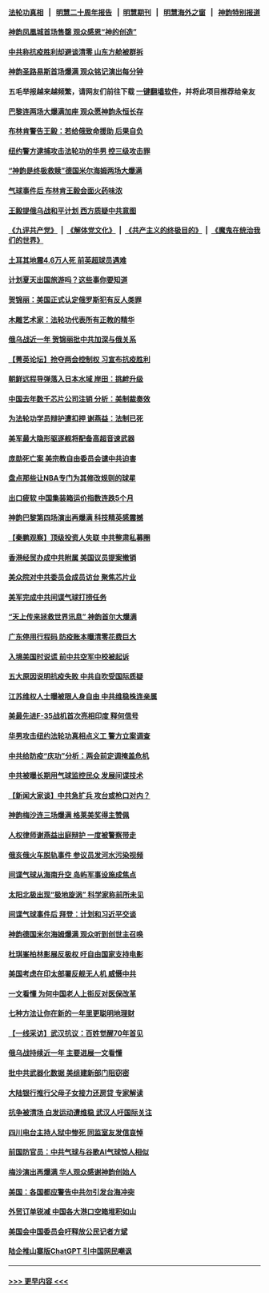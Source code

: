 #### [法轮功真相](https://github.com/gfw-breaker/truth/blob/master/README.md?t=0) &nbsp;&nbsp;|&nbsp;&nbsp; [明慧二十周年报告](https://github.com/gfw-breaker/mh-reports/blob/master/README.md?t=0) &nbsp;&nbsp;|&nbsp;&nbsp;[明慧期刊](https://github.com/gfw-breaker/mh-qikan) &nbsp;&nbsp;|&nbsp;&nbsp; [明慧海外之窗](https://github.com/gfw-breaker/mh-news/blob/master/README.md?t=0) &nbsp;&nbsp;|&nbsp;&nbsp; [神韵特别报道](https://github.com/gfw-breaker/mh-news/blob/master/shenyun.md?t=0)
#### [神韵凤凰城首场售罄 观众感恩“神的创造”](../pages/nf4514/n13933373.md?t=02200343) 
#### [中共称抗疫胜利却避谈清零 山东方舱被群拆](../pages/nf4514/n13933051.md?t=02200343) 
#### [神韵圣路易斯首场爆满 观众铭记演出每分钟](../pages/nf4514/n13933213.md?t=02200343) 
#### 五毛举报越来越频繁，请网友们前往下载 [一键翻墙软件](https://github.com/gfw-breaker/ssr-accounts)，并将此项目推荐给亲友
#### [巴黎连两场大爆满加座 观众愿神韵永恒长存](../pages/nf4514/n13933152.md?t=02200343) 
#### [布林肯警告王毅：若给俄致命援助 后果自负](../pages/nf4514/n13933006.md?t=02200343) 
#### [纽约警方逮捕攻击法轮功的华男 控三级攻击罪](../pages/nf4514/n13932962.md?t=02200343) 
#### [“神韵是终极救赎”德国米尔海姆两场大爆满](../pages/nf4514/n13933144.md?t=02200343) 
#### [气球事件后 布林肯王毅会面火药味浓](../pages/nf4514/n13932907.md?t=02200343) 
#### [王毅提俄乌战和平计划 西方质疑中共意图](../pages/nf4514/n13932860.md?t=02200343) 
#### [《九评共产党》](https://github.com/begood0513/9ping.md/blob/master/README.md) &nbsp;|&nbsp; [《解体党文化》](../../../../jtdwh.md/blob/master/README.md)  &nbsp;|&nbsp; [《共产主义的终极目的》](../../../../gczydzjmd.md/blob/master/README.md) &nbsp;|&nbsp; [《魔鬼在统治我们的世界》](../../../../mgztzwmdsj.md/blob/master/README.md) 
#### [土耳其地震4.6万人死 前英超球员遇难](../pages/nf4514/n13932702.md?t=02200343) 
#### [计划夏天出国旅游吗？这些事你要知道](../pages/nf4514/n13931268.md?t=02200343) 
#### [贺锦丽：美国正式认定俄罗斯犯有反人类罪](../pages/nf4514/n13932829.md?t=02200343) 
#### [木雕艺术家：法轮功代表所有正教的精华](../pages/nf4514/n13932212.md?t=02200343) 
#### [俄乌战近一年 贺锦丽批中共加深与俄关系](../pages/nf4514/n13932832.md?t=02200343) 
#### [【菁英论坛】抢夺两会控制权 习宣布抗疫胜利](../pages/nf4514/n13932294.md?t=02200343) 
#### [朝鲜远程导弹落入日本水域 岸田：挑衅升级](../pages/nf4514/n13932704.md?t=02200343) 
#### [中国去年数千芯片公司注销 分析：美制裁奏效](../pages/nf4514/n13932734.md?t=02200343) 
#### [为法轮功学员辩护遭扣押 谢燕益：法制已死](../pages/nf4514/n13932666.md?t=02200343) 
#### [美军最大隐形驱逐舰将配备高超音速武器](../pages/nf4514/n13932647.md?t=02200343) 
#### [庞勋死亡案 美宗教自由委员会谴中共迫害](../pages/nf4514/n13932260.md?t=02200343) 
#### [盘点那些让NBA专门为其修改规则的球星](../pages/nf4514/n13932554.md?t=02200343) 
#### [出口疲软 中国集装箱运价指数连跌5个月](../pages/nf4514/n13932463.md?t=02200343) 
#### [神韵巴黎第四场演出再爆满 科技精英感震撼](../pages/nf4514/n13932381.md?t=02200343) 
#### [【秦鹏观察】顶级投资人失联 中共整肃私募圈](../pages/nf4514/n13932302.md?t=02200343) 
#### [香港经贸办成中共附属 美国议员提案撤销](../pages/nf4514/n13932393.md?t=02200343) 
#### [美众院对中共委员会成员访台 聚焦芯片业](../pages/nf4514/n13932185.md?t=02200343) 
#### [美军完成中共间谍气球打捞任务](../pages/nf4514/n13932233.md?t=02200343) 
#### [“天上传来拯救世界讯息” 神韵首尔大爆满](../pages/nf4514/n13932276.md?t=02200343) 
#### [广东停用行程码 防疫账本曝清零花费巨大](../pages/nf4514/n13932226.md?t=02200343) 
#### [入境美国时说谎 前中共空军中校被起诉](../pages/nf4514/n13932209.md?t=02200343) 
#### [五大原因说明抗疫失败 中共自吹受国际质疑](../pages/nf4514/n13932168.md?t=02200343) 
#### [江苏维权人士曝被限人身自由 中共维稳株连亲属](../pages/nf4514/n13932184.md?t=02200343) 
#### [美最先进F-35战机首次亮相印度 释何信号](../pages/nf4514/n13932134.md?t=02200343) 
#### [华男攻击纽约法轮功真相点义工 警方立案调查](../pages/nf4514/n13931743.md?t=02200343) 
#### [中共给防疫“庆功”分析：两会前定调掩盖危机](../pages/nf4514/n13931864.md?t=02200343) 
#### [中共被曝长期用气球监控民众 发展间谍技术](../pages/nf4514/n13931927.md?t=02200343) 
#### [【新闻大家谈】中共急扩兵 攻台或枪口对内？](../pages/nf4514/n13931713.md?t=02200343) 
#### [神韵梅沙连三场爆满 格莱美奖得主赞佩](../pages/nf4514/n13932132.md?t=02200343) 
#### [人权律师谢燕益出庭辩护 一度被警察带走](../pages/nf4514/n13931778.md?t=02200343) 
#### [俄亥俄火车脱轨事件 参议员发河水污染视频](../pages/nf4514/n13931535.md?t=02200343) 
#### [间谍气球从海南升空 岛屿军事设施成焦点](../pages/nf4514/n13931607.md?t=02200343) 
#### [太阳北极出现“极地旋涡” 科学家称前所未见](../pages/nf4514/n13931583.md?t=02200343) 
#### [间谍气球事件后 拜登：计划和习近平交谈](../pages/nf4514/n13931431.md?t=02200343) 
#### [神韵德国米尔海姆爆满 观众听到创世主召唤](../pages/nf4514/n13931679.md?t=02200343) 
#### [杜琪峯柏林影展反极权 吁自由国家支持电影](../pages/nf4514/n13931618.md?t=02200343) 
#### [美国考虑在印太部署反舰无人机 威慑中共](../pages/nf4514/n13931458.md?t=02200343) 
#### [一文看懂 为何中国老人上街反对医保改革](../pages/nf4514/n13931398.md?t=02200343) 
#### [七种方法让你在新的一年里更聪明地理财](../pages/nf4514/n13931262.md?t=02200343) 
#### [【一线采访】武汉抗议：百姓觉醒70年首见](../pages/nf4514/n13931265.md?t=02200343) 
#### [俄乌战持续近一年 主要进展一文看懂](../pages/nf4514/n13931340.md?t=02200343) 
#### [批中共武器化数据 美组建新部门阻窃密](../pages/nf4514/n13931394.md?t=02200343) 
#### [大陆银行推行父母子女接力还房贷 专家解读](../pages/nf4514/n13931034.md?t=02200343) 
#### [抗争被清场 白发运动遭维稳 武汉人吁国际关注](../pages/nf4514/n13931147.md?t=02200343) 
#### [四川电台主持人狱中惨死 同监室友发信哀悼](../pages/nf4514/n13931016.md?t=02200343) 
#### [前国防官员：中共气球与谷歌AI气球惊人相似](../pages/nf4514/n13930833.md?t=02200343) 
#### [梅沙演出再爆满 华人观众感谢神韵创始人](../pages/nf4514/n13931028.md?t=02200343) 
#### [美国：各国都应警告中共勿引发台海冲突](../pages/nf4514/n13930987.md?t=02200343) 
#### [外贸订单锐减 中国各大港口空箱堆积如山](../pages/nf4514/n13930837.md?t=02200343) 
#### [美国会中国委员会吁释放公民记者方斌](../pages/nf4514/n13930920.md?t=02200343) 
#### [陆企推山寨版ChatGPT 引中国网民嘲讽](../pages/nf4514/n13930970.md?t=02200343) 

----
#### [ >>> 更早内容 <<< ](../indexes/nf4514-earlier.md)
